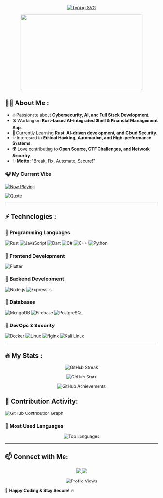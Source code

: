 <div align="center">
<a href="https://git.io/typing-svg"><img src="https://readme-typing-svg.demolab.com?font=Fira+Code&weight=500&size=17&pause=1000&color=38C2FF&center=true&width=435&lines=Hello+World+%F0%9F%91%8B%2C+I'm+Darsan+Sabu+George" alt="Typing SVG" /></a>
</div>

<p align="center">
  <img src="https://media4.giphy.com/media/v1.Y2lkPTc5MGI3NjExaTl1ams2cm8wd2MybTBlMzBvYjJ1bno1dmlwb2FyeHhwNnJ3YTN4byZlcD12MV9pbnRlcm5hbF9naWZfYnlfaWQmY3Q9Zw/hKdDwtTZ6gD0AS7etL/giphy.gif" width="400px" height="250px">
</p>

## 🧑‍💻 About Me :
- 🔥 Passionate about **Cybersecurity, AI, and Full Stack Development**.
- 🛠 Working on **Rust-based AI-integrated Shell & Financial Management App**.
- 🌱 Currently Learning **Rust, AI-driven development, and Cloud Security**.
- ✨ Interested in **Ethical Hacking, Automation, and High-performance Systems**.
- 🌍 Love contributing to **Open Source, CTF Challenges, and Network Security**.
- ✨ **Motto:** "Break, Fix, Automate, Secure!"

### 🎧 My Current Vibe
[![Now Playing](https://img.shields.io/badge/Now_Playing-Drake%20--%20God's%20Plan-1DB954?style=flat&logo=spotify&logoColor=white&color=1DB954)](https://open.spotify.com/track/6DCZcSspjsKoFjzjrWoCdn)

<!-- Use readme-quote by PiyushSuthar -->
![Quote](https://quotes-github-readme.vercel.app/api?type=horizontal&theme=dark)

---

## ⚡ Technologies :

### 🔹 Programming Languages
![Rust](https://img.shields.io/badge/-Rust-000000?logo=rust)
![JavaScript](https://img.shields.io/badge/-JavaScript-F7DF1E?logo=javascript&logoColor=black)
![Dart](https://img.shields.io/badge/-Dart-0175C2?logo=dart&logoColor=white)
![C#](https://img.shields.io/badge/--0175C2?logo=C#&logoColor=purple)
![C++](https://img.shields.io/badge/-C++-0175C2?logo=C++&logoColor=white)
![Python](https://img.shields.io/badge/-Python-0175C2?logo=python&logoColor=yellow)

### 🔹 Frontend Development
![Flutter](https://img.shields.io/badge/-Flutter-02569B?logo=flutter&logoColor=white)

### 🔹 Backend Development
![Node.js](https://img.shields.io/badge/-Node.js-339933?logo=node.js&logoColor=white)
![Express.js](https://img.shields.io/badge/-Express.js-000000?logo=express&logoColor=white)

### 🔹 Databases
![MongoDB](https://img.shields.io/badge/-MongoDB-47A248?logo=mongodb&logoColor=white)
![Firebase](https://img.shields.io/badge/-Firebase-FFCA28?logo=firebase&logoColor=black)
![PostgreSQL](https://img.shields.io/badge/-PostgreSQL-336791?logo=postgresql&logoColor=white)

### 🔹 DevOps & Security
![Docker](https://img.shields.io/badge/-Docker-2496ED?logo=docker&logoColor=white)
![Linux](https://img.shields.io/badge/-Linux-FCC624?logo=linux&logoColor=black)
![Nginx](https://img.shields.io/badge/-Nginx-009639?logo=nginx&logoColor=white)
![Kali Linux](https://img.shields.io/badge/-Kali_Linux-557C94?logo=kali-linux&logoColor=white)

---

## 🔥 My Stats :
<p align="center">
  <img src="https://streak-stats.demolab.com/?user=Mr-BiG1&theme=darkhub" alt="GitHub Streak" />
</p>

<p align="center">
  <img src="https://github-readme-stats.vercel.app/api?username=Mr-BiG1&show_icons=true&theme=darkhub" alt="GitHub Stats" />
</p>

<p align="center">
  <img src="https://github-profile-trophy.vercel.app/?username=Mr-BiG1&theme=darkhub" alt="GitHub Achievements" />
</p>

## 📆 Contribution Activity:
![GitHub Contribution Graph](https://github-readme-activity-graph.vercel.app/graph?username=Mr-BiG1&theme=react-dark)

### 🔹 Most Used Languages
<p align="center">
  <img src="https://github-readme-stats.vercel.app/api/top-langs/?username=Mr-BiG1&layout=compact&theme=dark" alt="Top Languages" />
</p>

---

## 📫 Connect with Me:
<p align="center">
  <a href="https://www.linkedin.com/in/darsan-sabu-george">
    <img src="https://img.shields.io/badge/-LinkedIn-0077B5?logo=linkedin&logoColor=white">
  </a>
  <a href="https://github.com/Mr-BiG1">
    <img src="https://img.shields.io/badge/-GitHub-181717?logo=github&logoColor=white">
  </a>
</p>

<p align="center">
  <img src="https://komarev.com/ghpvc/?username=Mr-BiG1&color=blue" alt="Profile Views" />
</p>

🚀 **Happy Coding & Stay Secure!** 🔥
